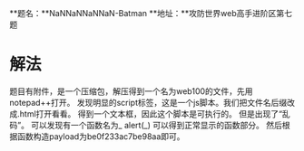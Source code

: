 **题名：**NaNNaNNaNNaN-Batman
**地址：**攻防世界web高手进阶区第七题

# 解法
题目有附件，是一个压缩包，解压得到一个名为web100的文件，先用notepad++打开。
发现明显的script标签，这是一个js脚本。我们把文件名后缀改成.html打开看看。
得到一个文本框，因此这个脚本是可执行的。
但是出现了“乱码”。
可以发现有一个函数名为_
alert(_)
可以得到正常显示的函数部分。
然后根据函数构造payload为be0f233ac7be98aa即可。